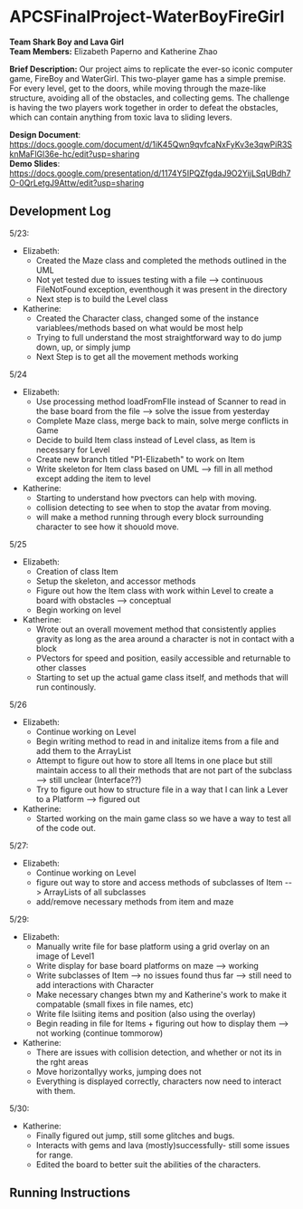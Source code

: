 # APCSFinalProject-WaterBoyFireGirl

**Team Shark Boy and Lava Girl** <br />
**Team Members:** Elizabeth Paperno and Katherine Zhao <br />

**Brief Description:** Our project aims to replicate the ever-so iconic computer game, FireBoy and WaterGirl. This two-player game has a simple premise. For every level, get to the doors, while moving through the maze-like structure, avoiding all of the obstacles, and collecting gems. The challenge is having the two players work together in order to defeat the obstacles, which can contain anything from toxic lava to sliding levers.

**Design Document**: https://docs.google.com/document/d/1iK45Qwn9qvfcaNxFyKv3e3qwPiR3SknMaFlGl36e-hc/edit?usp=sharing <br />
**Demo Slides**: https://docs.google.com/presentation/d/1174Y5IPQZfgdaJ9O2YijLSqUBdh7O-0QrLetgJ9Attw/edit?usp=sharing

## Development Log
5/23: 
* Elizabeth: 
  * Created the Maze class and completed the methods outlined in the UML
  * Not yet tested due to issues testing with a file --> continuous FileNotFound exception, eventhough it was present in the directory
  * Next step is to build the Level class
* Katherine:
  * Created the Character class, changed some of the instance variablees/methods based on what would be most help 
  * Trying to full understand the most straightforward way to do jump down, up, or simply jump 
  * Next Step is to get all the movement methods working
 
 5/24
 * Elizabeth:
   * Use processing method loadFromFIle instead of Scanner to read in the base board from the file --> solve the issue from yesterday
   * Complete Maze class, merge back to main, solve merge conflicts in Game 
   * Decide to build Item class instead of Level class, as Item is necessary for Level
   * Create new branch titled "P1-Elizabeth" to work on Item
   * Write skeleton for Item class based on UML --> fill in all method except adding the item to level
 * Katherine:
   * Starting to understand how pvectors can help with moving. 
   * collision detecting to see when to stop the avatar from moving. 
   * will make a method running through every block surrounding character to see how it shouold move. 
 
 5/25
 * Elizabeth:
   * Creation of class Item
   * Setup the skeleton, and accessor methods
   * Figure out how the Item class with work within Level to create a board with obstacles --> conceptual
   * Begin working on level
 * Katherine:
   * Wrote out an overall movement method that consistently applies gravity as long as the area around a character is not in contact with a block
   * PVectors for speed and position, easily accessible and returnable to other classes
   * Starting to set up the actual game class itself, and methods that will run continously.

 5/26
 * Elizabeth:
   * Continue working on Level
   * Begin writing method to read in and initalize items from a file and add them to the ArrayList 
   * Attempt to figure out how to store all Items in one place but still maintain access to all their methods that are not part of the subclass --> still unclear (Interface??)
   * Try to figure out how to structure file in a way that I can link a Lever to a Platform --> figured out
 * Katherine:
   * Started working on the main game class so we have a way to test all of the code out.

5/27: 
* Elizabeth:
   * Continue working on Level
   * figure out way to store and access methods of subclasses of Item --> ArrayLists of all subclasses
   * add/remove necessary methods from item and maze
 
5/29: 
* Elizabeth:
   * Manually write file for base platform using a grid overlay on an image of Level1
   * Write display for base board platforms on maze --> working
   * Write subclasses of Item --> no issues found thus far --> still need to add interactions with Character
   * Make necessary changes btwn my and Katherine's work to make it compatable (small fixes in file names, etc)
   *  Write file lsiiting items and position (also using the overlay) 
   * Begin reading in file for Items + figuring out how to display them --> not working (continue tommorow) 
* Katherine:
   * There are issues with collision detection, and whether or not its in the rght areas 
   * Move horizontallyy works, jumping does not 
   * Everything is displayed correctly, characters now need to interact with them.

5/30:
* Katherine:
   * Finally figured out jump, still some glitches and bugs. 
   * Interacts with gems and lava (mostly)successfully- still some issues for range.
   * Edited the board to better suit the abilities of the characters.

## Running Instructions
